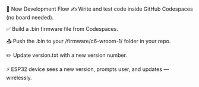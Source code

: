 🔁 New Development Flow
✍️ Write and test code inside GitHub Codespaces (no board needed).

✅ Build a .bin firmware file from Codespaces.

📤 Push the .bin to your /firmware/c6-wroom-1/ folder in your repo.

✏️ Update version.txt with a new version number.

⚡ ESP32 device sees a new version, prompts user, and updates — wirelessly.